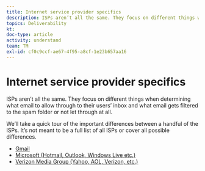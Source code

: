 ```yaml
---
title: Internet service provider specifics
description: ISPs aren’t all the same. They focus on different things when determining what email to allow through to their users’ inbox and what email gets filtered to the spam folder or not let through at all. We’ll take a quick tour of the important differences between a handful of the ISPs. It’s not meant to be a full list of all ISPs or cover all possible differences.
topics: Deliverability
kt: 
doc-type: article
activity: understand
team: TM
exl-id: cf0c9ccf-ae67-4f95-a8cf-1e23b657aa16
---
```

# Internet service provider specifics

ISPs aren’t all the same. They focus on different things when determining what email to allow through to their users’ inbox and what email gets filtered to the spam folder or not let through at all.

We’ll take a quick tour of the important differences between a handful of the ISPs. It’s not meant to be a full list of all ISPs or cover all possible differences.

* [Gmail](./gmail.md)
* [Microsoft (Hotmail, Outlook, Windows Live etc.)](./microsoft.md)
* [Verizon Media Group (Yahoo, AOL, Verizon, etc.)](./verizon-media-group.md)
